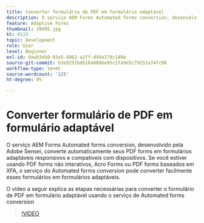 ```yaml
---
title: Converter formulário de PDF em formulário adaptável
description: O serviço AEM Forms Automated forms conversion, desenvolvido pela Adobe Sensei, converte automaticamente seus PDF forms em formulários adaptáveis responsivos e compatíveis com dispositivos. Se você estiver usando PDF forms não interativos, Acro Forms ou PDF forms baseados em XFA, o serviço do Automated forms conversion pode converter facilmente esses formulários em formulários adaptáveis.
feature: Adaptive Forms
thumbnail: 39495.jpg
kt: 6115
topic: Development
role: User
level: Beginner
exl-id: 9aab3eb0-03a5-4962-a2ff-d44a17dc140e
source-git-commit: b3e9251bdb18a008be95c1fa9e5c79252a74fc98
workflow-type: tm+mt
source-wordcount: '125'
ht-degree: 0%

---
```


# Converter formulário de PDF em formulário adaptável

O serviço AEM Forms Automated forms conversion, desenvolvido pela Adobe Sensei, converte automaticamente seus PDF forms em formulários adaptáveis responsivos e compatíveis com dispositivos. Se você estiver usando PDF forms não interativos, Acro Forms ou PDF forms baseados em XFA, o serviço do Automated forms conversion pode converter facilmente esses formulários em formulários adaptáveis.

O vídeo a seguir explica as etapas necessárias para converter o formulário de PDF em formulário adaptável usando o serviço de Automated forms conversion

>[!VIDEO](https://video.tv.adobe.com/v/39495?quality=12&learn=on)
